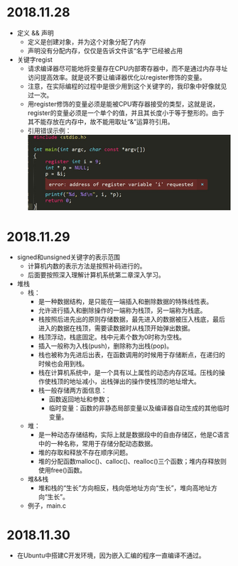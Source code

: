 # 2018.11.28
- 定义 && 声明
	- 定义是创建对象，并为这个对象分配了内存
	- 声明没有分配内存，仅仅是告诉文件该“名字”已经被占用
- 关键字regist
	- 请求编译器尽可能地将变量存在CPU内部寄存器中，而不是通过内存寻址访问提高效率。就是说不要让编译器优化以register修饰的变量。
	- 注意，在实际编程的过程中是很少用到这个关键字的，我印象中好像就见过一次。
	- 用register修饰的变量必须是能被CPU寄存器接受的类型，这就是说，register的变量必须是一个单个的值，并且其长度小于等于整形的。由于其不能存放在内存中，故不能用取址“&”运算符引用。
	- 引用错误示例：![Aaron Swartz](https://raw.githubusercontent.com/Huashengdou/C_exerse/master/C%E8%AF%AD%E8%A8%80%E6%B7%B1%E5%BA%A6%E8%A7%A3%E5%89%96/%E5%BC%95%E7%94%A8register%E5%8F%98%E9%87%8F%E9%94%99%E8%AF%AF.jpg)
	
# 2018.11.29
- signed和unsigned关键字的表示范围
	- 计算机内数的表示方法是按照补码进行的。
	- 后面要按照深入理解计算机系统第二章深入学习。
- 堆栈
	- 栈：
		- 是一种数据结构，是只能在一端插入和删除数据的特殊线性表。
		- 允许进行插入和删除操作的一端称为栈顶，另一端称为栈底。
		- 栈按照后进先出的原则存储数据，最先进入的数据被压入栈底，最后进入的数据在栈顶，需要读数据时从栈顶开始弹出数据。
		- 栈顶浮动，栈底固定。栈中元素个数为0时称为空栈。
		- 插入一般称为入栈(push)，删除称为出栈(pop)。
		- 栈也被称为先进后出表，在函数调用的时候用于存储断点，在递归的时候也会用到栈。
		- 栈在计算机系统中，是一个具有以上属性的动态内存区域。压栈的操作使栈顶的地址减小，出栈弹出的操作使栈顶的地址增大。
		- 栈一般存储两方面信息：
			- 函数返回地址和参数；
			- 临时变量：函数的非静态局部变量以及编译器自动生成的其他临时变量。
	- 堆：
		- 是一种动态存储结构，实际上就是数据段中的自由存储区，他是C语言中的一种名称，常用于存储分配动态数据。
		- 堆的存取和释放不存在顺序问题。
		- 堆的分配函数malloc()、calloc()、realloc()三个函数；堆内存释放则使用free()函数。
	- 堆&&栈
		- 堆和栈的“生长”方向相反，栈向低地址方向“生长”，堆向高地址方向“生长”。
	- 例子，main.c

# 2018.11.30
- 在Ubuntu中搭建C开发环境，因为嵌入汇编的程序一直编译不通过。
